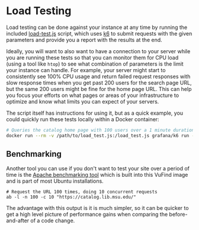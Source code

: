 # Load Testing

Load testing can be done against your instance at any time by running the included
[load-test.js](https://github.com/MSU-Libraries/catalog/tree/main/vufind/tests/load_test.js)
script, which uses [k6](https://k6.io/docs/) to submit requests with the given parameters
and provide you a report with the results at the end.

Ideally, you will want to also want to have a connection to your server while you are running
these tests so that you can monitor them for CPU load (using a tool like `htop`) to see what
combination of parameters is the limit your instance can handle. For example, your server
might start to consistently see 100% CPU usage and return failed request responses with slow
response times when you get past 200 users for the search page URL, but the same 200 users
might be fine for the home page URL. This can help you focus your efforts on what pages or
areas of your infrastructure to optimize and know what limits you can expect of your servers.

The script itself has instructions for using it, but as a quick example, you could quickly
run these tests locally within a Docker container:

```bash
# Queries the catalog home page with 100 users over a 1 minute duration
docker run --rm -v /path/to/load_test.js:/load_test.js grafana/k6 run -u 100 -d 1m /load_test.js --env URL="https://catalog.lib.msu.edu"
```

## Benchmarking
Another tool you can use if you don't want to test your site over a period of time is the
[Apache benchmarking tool](https://httpd.apache.org/docs/2.4/programs/ab.html) which is built into
this VuFind image and is part of most Ubuntu installations.

```
# Request the URL 100 times, doing 10 concurrent requests
ab -l -n 100 -c 10 "https://catalog.lib.msu.edu/"
```

The advantage with this output is it is much simpler, so it can be quicker to get a high level picture of
performance gains when comparing the before-and-after of a code change.
